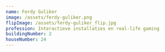 ```yaml
---
name: Ferdy Guliker
image: /assets/ferdy-guliker.png
flipImage: /assets/ferdy-guliker_flip.jpg
profession: Interactieve installaties en real-life gaming
buildingNumber: 2
houseNumber: 24
---
```

